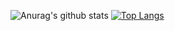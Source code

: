 ![Anurag's github stats](https://github-readme-stats.vercel.app/api?username=tjehdgur1500&show_icons=true&theme=dracula)
[![Top Langs](https://github-readme-stats.vercel.app/api/top-langs/?username=tjehdgur1500&layout=compact)](https://github.com/anuraghazra/github-readme-stats)
